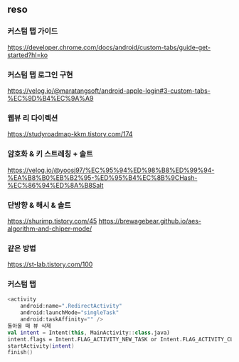 
## reso

###  커스텀 탭 가이드
https://developer.chrome.com/docs/android/custom-tabs/guide-get-started?hl=ko

### 커스텀 탭 로그인 구현
https://velog.io/@maratangsoft/android-apple-login#3-custom-tabs-%EC%9D%B4%EC%9A%A9

### 웹뷰 리 다이렉션
https://studyroadmap-kkm.tistory.com/174

### 암호화 & 키 스트레칭 + 솔트 
https://velog.io/@yoosj97/%EC%95%94%ED%98%B8%ED%99%94-%EA%B8%B0%EB%B2%95-%ED%95%B4%EC%8B%9CHash-%EC%86%94%ED%8A%B8Salt

### 단방향 & 해시 & 솔트
https://shurimp.tistory.com/45
https://brewagebear.github.io/aes-algorithm-and-chiper-mode/

### 같은 방법
https://st-lab.tistory.com/100

### 커스텀 탭 
```kotlin
<activity
    android:name=".RedirectActivity"
    android:launchMode="singleTask"
    android:taskAffinity="" />
돌아올 때 뷰 삭제
val intent = Intent(this, MainActivity::class.java)
intent.flags = Intent.FLAG_ACTIVITY_NEW_TASK or Intent.FLAG_ACTIVITY_CLEAR_TASK
startActivity(intent)
finish()
```
